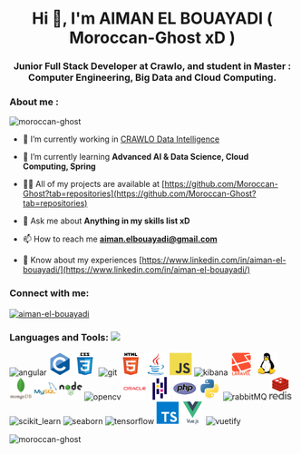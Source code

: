 <h1 align="center">Hi 👋, I'm AIMAN EL BOUAYADI ( Moroccan-Ghost xD )</h1>
<h3 align="center">Junior Full Stack Developer at Crawlo, and student in Master : Computer Engineering, Big Data and Cloud Computing.</h3>


<h3 align="left">About me :</h3>
<p align="left"> <img src="https://komarev.com/ghpvc/?username=moroccan-ghost&label=Profile%20views&color=0e75b6&style=flat" alt="moroccan-ghost" /> </p>


- 🔭 I’m currently working in [CRAWLO Data Intelligence](https://www.crawlo.com)

- 🌱 I’m currently learning **Advanced AI & Data Science, Cloud Computing, Spring**

- 👨‍💻 All of my projects are available at [https://github.com/Moroccan-Ghost?tab=repositories](https://github.com/Moroccan-Ghost?tab=repositories)

- 💬 Ask me about **Anything in my skills list xD**

- 📫 How to reach me **aiman.elbouayadi@gmail.com**

- 📄 Know about my experiences [https://www.linkedin.com/in/aiman-el-bouayadi/](https://www.linkedin.com/in/aiman-el-bouayadi/)

<h3 align="left">Connect with me:</h3>
<p align="left">
<a href="https://linkedin.com/in/aiman-el-bouayadi" target="blank"><img align="center" src="https://raw.githubusercontent.com/rahuldkjain/github-profile-readme-generator/master/src/images/icons/Social/linked-in-alt.svg" alt="aiman-el-bouayadi" height="30" width="40" /></a>
</p>

<h3 align="left">Languages and Tools:  <img src = "https://media2.giphy.com/media/QssGEmpkyEOhBCb7e1/giphy.gif?cid=ecf05e47a0n3gi1bfqntqmob8g9aid1oyj2wr3ds3mg700bl&rid=giphy.gif" width = 32px> </h3>
<p align="left"> 
    <img src="https://angular.io/assets/images/logos/angular/angular.svg" alt="angular" width="40" height="40"/>
    <img src="https://raw.githubusercontent.com/devicons/devicon/master/icons/c/c-original.svg" alt="c" width="40" height="40"/>
    <img src="https://raw.githubusercontent.com/devicons/devicon/master/icons/css3/css3-original-wordmark.svg" alt="css3" width="40" height="40"/>
    <img src="https://www.vectorlogo.zone/logos/git-scm/git-scm-icon.svg" alt="git" width="40" height="40"/>
    <img src="https://raw.githubusercontent.com/devicons/devicon/master/icons/html5/html5-original-wordmark.svg" alt="html5" width="40" height="40"/>
    <img src="https://raw.githubusercontent.com/devicons/devicon/master/icons/java/java-original.svg" alt="java" width="40" height="40"/>
    <img src="https://raw.githubusercontent.com/devicons/devicon/master/icons/javascript/javascript-original.svg" alt="javascript" width="40" height="40"/>
    <img src="https://www.vectorlogo.zone/logos/elasticco_kibana/elasticco_kibana-icon.svg" alt="kibana" width="40" height="40"/>
    <img src="https://raw.githubusercontent.com/devicons/devicon/master/icons/laravel/laravel-plain-wordmark.svg" alt="laravel" width="40" height="40"/>
    <img src="https://raw.githubusercontent.com/devicons/devicon/master/icons/linux/linux-original.svg" alt="linux" width="40" height="40"/>
    <img src="https://raw.githubusercontent.com/devicons/devicon/master/icons/mongodb/mongodb-original-wordmark.svg" alt="mongodb" width="40" height="40"/>
    <img src="https://raw.githubusercontent.com/devicons/devicon/master/icons/mysql/mysql-original-wordmark.svg" alt="mysql" width="40" height="40"/>
    <img src="https://raw.githubusercontent.com/devicons/devicon/master/icons/nodejs/nodejs-original-wordmark.svg" alt="nodejs" width="40" height="40"/>
    <img src="https://www.vectorlogo.zone/logos/opencv/opencv-icon.svg" alt="opencv" width="40" height="40"/>
    <img src="https://raw.githubusercontent.com/devicons/devicon/master/icons/oracle/oracle-original.svg" alt="oracle" width="40" height="40"/>
    <img src="https://raw.githubusercontent.com/devicons/devicon/2ae2a900d2f041da66e950e4d48052658d850630/icons/pandas/pandas-original.svg" alt="pandas" width="40" height="40"/>
    <img src="https://raw.githubusercontent.com/devicons/devicon/master/icons/php/php-original.svg" alt="php" width="40" height="40"/>
    <img src="https://raw.githubusercontent.com/devicons/devicon/master/icons/python/python-original.svg" alt="python" width="40" height="40"/>
    <img src="https://www.vectorlogo.zone/logos/rabbitmq/rabbitmq-icon.svg" alt="rabbitMQ" width="40" height="40"/>
    <img src="https://raw.githubusercontent.com/devicons/devicon/master/icons/redis/redis-original-wordmark.svg" alt="redis" width="40" height="40"/>
    <img src="https://upload.wikimedia.org/wikipedia/commons/0/05/Scikit_learn_logo_small.svg" alt="scikit_learn" width="40" height="40"/>
    <img src="https://seaborn.pydata.org/_images/logo-mark-lightbg.svg" alt="seaborn" width="40" height="40"/>
    <img src="https://www.vectorlogo.zone/logos/tensorflow/tensorflow-icon.svg" alt="tensorflow" width="40" height="40"/>
    <img src="https://raw.githubusercontent.com/devicons/devicon/master/icons/typescript/typescript-original.svg" alt="typescript" width="40" height="40"/>
    <img src="https://raw.githubusercontent.com/devicons/devicon/master/icons/vuejs/vuejs-original-wordmark.svg" alt="vuejs" width="40" height="40"/>
    <img src="https://bestofjs.org/logos/vuetify.svg" alt="vuetify" width="40" height="40"/>
</p>

<p>
    <img align="center" src="https://github-readme-stats.vercel.app/api/top-langs?username=moroccan-ghost&show_icons=true&locale=en&layout=compact" alt="moroccan-ghost" />
</p>
